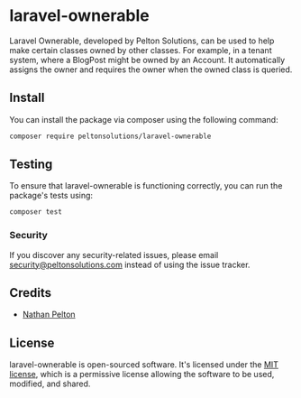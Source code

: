 # laravel-ownerable

Laravel Ownerable, developed by Pelton Solutions, can be used to help make certain classes owned by other classes.
For example, in a tenant system, where a BlogPost might be owned by an Account. It automatically assigns the owner
and requires the owner when the owned class is queried.

## Install

You can install the package via composer using the following command:

``` bash
composer require peltonsolutions/laravel-ownerable
```

## Testing

To ensure that laravel-ownerable is functioning correctly, you can run the package's tests using:

``` bash
composer test
```

### Security

If you discover any security-related issues, please
email [security@peltonsolutions.com](mailto:security@peltonsolutions.com) instead of using the issue tracker.

## Credits

- [Nathan Pelton](https://www.nathanpelton.com)

## License

laravel-ownerable is open-sourced software. It's licensed under the [MIT license](https://opensource.org/licenses/MIT),
which is a permissive license allowing the software to be used, modified, and shared.
